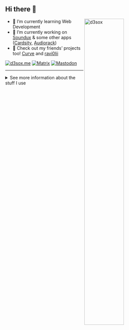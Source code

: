 ## Hi there 👋

<img align="right" width="50%" src="https://github-readme-stats.vercel.app/api?username=D3SOX&show_icons=true&hide_border=true&title_color=fff&bg_color=161b22&text_color=c9d1d9&icon_color=58a6ff" alt="d3sox" />

- 🌱 I’m currently learning Web Development
- 🔭 I’m currently working on [Soundux](https://github.com/Soundux/Soundux) & some other apps ([Cardsity](https://github.com/Cardsity), [Audiorack](https://github.com/Audiorack))
- 💬 Check out my friends’ projects too! [Curve](https://github.com/Curve) and [ravi0lii](https://github.com/ravi0lii)

[![d3sox.me](https://img.shields.io/badge/d3sox.me-4285F4?logo=google-chrome&style=for-the-badge&logoColor=fff)](https://d3sox.me/)
[![Matrix](https://img.shields.io/badge/Matrix-000000?logo=matrix&style=for-the-badge&logoColor=fff)](https://matrix.to/#/@d3sox:matrix.org)
[![Mastodon](https://img.shields.io/badge/Mastodon-3088D4?logo=mastodon&style=for-the-badge&logoColor=fff)](https://chaos.social/@d3sox)

---

<details> 
<summary>See more information about the stuff I use</summary>

<div align="center">

#### Languages
![JavaScript](https://img.shields.io/badge/JavaScript-C2AD07?style=for-the-badge&logo=javascript&logoColor=fff)
[![TypeScript](https://img.shields.io/badge/TypeScript-007ACC?style=for-the-badge&logo=typescript&logoColor=fff)](https://www.typescriptlang.org/)
![C++](https://img.shields.io/badge/C%2B%2B-5C2D91?style=for-the-badge&logo=c%2B%2B&logoColor=fff)
[![PHP](https://img.shields.io/badge/PHP-777BB4?style=for-the-badge&logo=php&logoColor=fff)](https://www.php.net/)
[![Kotlin](https://img.shields.io/badge/Kotlin-0095D5?style=for-the-badge&logo=kotlin&logoColor=fff)](https://kotlinlang.org/)

#### Front-end development
[![Vue.js](https://img.shields.io/badge/Vue.js-4FC08D?style=for-the-badge&logo=vue.js&logoColor=fff)](https://vuejs.org/)
[![React](https://img.shields.io/badge/React-61DAFB?style=for-the-badge&logo=react&logoColor=000)](https://reactjs.org/)
[![SCSS](https://img.shields.io/badge/SCSS-CC6699?style=for-the-badge&logo=sass&logoColor=fff)](https://sass-lang.com/)

#### Back-end development
[![Node.js](https://img.shields.io/badge/node.js-339933?style=for-the-badge&logo=node.js&logoColor=fff)](https://nodejs.org/)
[![NestJS](https://img.shields.io/badge/NestJS-E0234E?style=for-the-badge&logo=nestjs&logoColor=fff)](https://nestjs.com/)
[![Laravel](https://img.shields.io/badge/Laravel-FF2D20?style=for-the-badge&logo=laravel&logoColor=fff)](https://laravel.com/)

#### Desktop OS & Software
[![Arch Linux](https://img.shields.io/badge/Arch%20Linux-1793D1?style=for-the-badge&logo=arch%20linux&logoColor=fff)](https://www.archlinux.org/)
[![KDE](https://img.shields.io/badge/KDE-1D99F3?style=for-the-badge&logo=kde&logoColor=fff)](https://kde.org/)
[![Firefox](https://img.shields.io/badge/Firefox-FF7139?style=for-the-badge&logo=firefox%20browser&logoColor=fff)](https://firefox.com/)
[![uBlock Origin](https://img.shields.io/badge/uBlock%20Origin-800000?style=for-the-badge&logo=ublock%20origin&logoColor=fff)](https://github.com/gorhill/uBlock/)
<br>
[![PhpStorm](https://img.shields.io/badge/PhpStorm-c545e3?style=for-the-badge&logo=phpstorm&logoColor=fff)](https://www.jetbrains.com/phpstorm/)
[![CLion](https://img.shields.io/badge/CLion-0aacca?style=for-the-badge&logo=clion&logoColor=fff)](https://www.jetbrains.com/clion/)
[![IntelliJ IDEA](https://img.shields.io/badge/IntelliJ%20IDEA-fe2857?style=for-the-badge&logo=intellij%20idea&logoColor=fff)](https://www.jetbrains.com/idea/)
[![Neovim](https://img.shields.io/badge/Neovim-57A143?style=for-the-badge&logo=neovim&logoColor=fff)](https://neovim.io/)

#### Mobile OS & Software
[![OnePlus](https://img.shields.io/badge/OnePlus-F5010C?style=for-the-badge&logo=oneplus&logoColor=fff)](https://www.oneplus.com/)
[![LineageOS](https://img.shields.io/badge/LineageOS-167C80?style=for-the-badge&logo=lineageos&logoColor=fff)](https://lineageos.org/)
[![microG](https://img.shields.io/badge/microG-4285F4?style=for-the-badge&logo=google&logoColor=fff)](https://microg.org/)
[![F-Droid](https://img.shields.io/badge/F--Droid-1976D2?style=for-the-badge&logo=f-droid&logoColor=fff)](https://f-droid.org/)
[![Aurora Store](https://img.shields.io/badge/Aurora%20Store-414141?style=for-the-badge&logo=google%20play&logoColor=fff)](https://gitlab.com/AuroraOSS/AuroraStore/)

#### Other tools
[![Docker](https://img.shields.io/badge/Docker-2496ED?style=for-the-badge&logo=docker&logoColor=fff)](https://www.docker.com/)
[![Bitwarden](https://img.shields.io/badge/Bitwarden-175DDC?style=for-the-badge&logo=bitwarden&logoColor=fff)](https://bitwarden.com/)
[![NGINX](https://img.shields.io/badge/NGINX-269539?style=for-the-badge&logo=nginx&logoColor=fff)](https://www.nginx.com/)
[![Jenkins](https://img.shields.io/badge/Jenkins-D24939?style=for-the-badge&logo=jenkins&logoColor=fff)](https://www.jenkins.io/)
[![Insomnia](https://img.shields.io/badge/Insomnia-5849BE?style=for-the-badge&logo=insomnia&logoColor=fff)](https://insomnia.rest/)
[![Yarn](https://img.shields.io/badge/Yarn-2C8EBB?style=for-the-badge&logo=yarn&logoColor=fff)](https://yarnpkg.com/)
[![PostgreSQL](https://img.shields.io/badge/PostgreSQL-336791?style=for-the-badge&logo=postgresql&logoColor=fff)](https://www.postgresql.org/)
<br>
[![Raspberry Pi](https://img.shields.io/badge/Raspberry%20Pi-A22846?style=for-the-badge&logo=raspberry%20pi&logoColor=fff)](https://www.raspberrypi.org/)
[![Pi-hole](https://img.shields.io/badge/Pi--hole-96060C?style=for-the-badge&logo=pi-hole&logoColor=fff)](https://pi-hole.net/)

</div>
</details>
